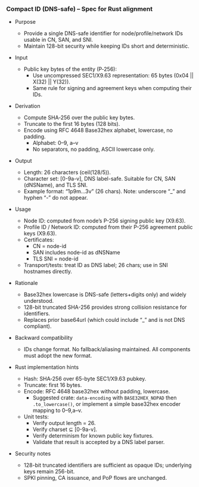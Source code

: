 ### Compact ID (DNS-safe) – Spec for Rust alignment

- Purpose
  - Provide a single DNS-safe identifier for node/profile/network IDs usable in CN, SAN, and SNI.
  - Maintain 128-bit security while keeping IDs short and deterministic.

- Input
  - Public key bytes of the entity (P‑256):
    - Use uncompressed SEC1/X9.63 representation: 65 bytes (0x04 || X(32) || Y(32)).
    - Same rule for signing and agreement keys when computing their IDs.

- Derivation
  - Compute SHA‑256 over the public key bytes.
  - Truncate to the first 16 bytes (128 bits).
  - Encode using RFC 4648 Base32hex alphabet, lowercase, no padding.
    - Alphabet: 0–9, a–v
    - No separators, no padding, ASCII lowercase only.

- Output
  - Length: 26 characters (ceil(128/5)).
  - Character set: [0-9a-v], DNS label-safe. Suitable for CN, SAN (dNSName), and TLS SNI.
  - Example format: “1p9m…3v” (26 chars). Note: underscore “_” and hyphen “-” do not appear.

- Usage
  - Node ID: computed from node’s P-256 signing public key (X9.63).
  - Profile ID / Network ID: computed from their P-256 agreement public keys (X9.63).
  - Certificates:
    - CN = node-id
    - SAN includes node-id as dNSName
    - TLS SNI = node-id
  - Transport/tests: treat ID as DNS label; 26 chars; use in SNI hostnames directly.

- Rationale
  - Base32hex lowercase is DNS-safe (letters+digits only) and widely understood.
  - 128-bit truncated SHA-256 provides strong collision resistance for identifiers.
  - Replaces prior base64url (which could include “_” and is not DNS compliant).

- Backward compatibility
  - IDs change format. No fallback/aliasing maintained. All components must adopt the new format.

- Rust implementation hints
  - Hash: SHA‑256 over 65-byte SEC1/X9.63 pubkey.
  - Truncate: first 16 bytes.
  - Encode: RFC 4648 base32hex without padding, lowercase.
    - Suggested crate: `data-encoding` with `BASE32HEX_NOPAD` then `.to_lowercase()`, or implement a simple base32hex encoder mapping to 0–9,a–v.
  - Unit tests:
    - Verify output length = 26.
    - Verify charset ⊆ [0-9a-v].
    - Verify determinism for known public key fixtures.
    - Validate that result is accepted by a DNS label parser.

- Security notes
  - 128-bit truncated identifiers are sufficient as opaque IDs; underlying keys remain 256-bit.
  - SPKI pinning, CA issuance, and PoP flows are unchanged.